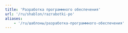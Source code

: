 ```yaml
---
title: 'Разработка программного обеспечения'
url: '/ru/shablon/razrabotki-po'
aliases:
    - '/ru/шаблоны/разработка-программного-обеспечения'
---
```

